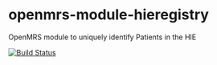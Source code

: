# openmrs-module-hieregistry
OpenMRS  module to uniquely identify Patients in the HIE

[![Build Status](https://travis-ci.com/AndromedaCloudHIE/openmrs-module-HIE_Registry.svg?branch=master)](https://travis-ci.com/AndromedaCloudHIE/openmrs-module-HIE_Registry)
